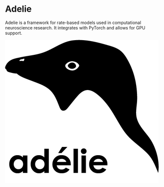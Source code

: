 # Adelie

Adelie is a framework for rate-based models used in computational neuroscience research.
It integrates with PyTorch and allows for GPU support.

![image](https://github.com/JRBCH/adelie/blob/master/img/logo.png?raw=true)
